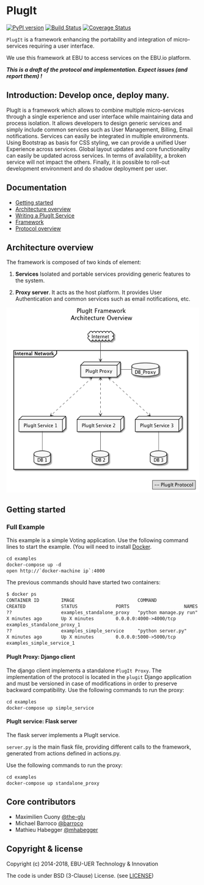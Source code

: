 PlugIt
=======
[![PyPI version](https://badge.fury.io/py/plugit.png)](https://badge.fury.io/py/plugit)
[![Build Status](https://travis-ci.org/ebu/PlugIt.svg?branch=master)](https://travis-ci.org/ebu/PlugIt)
[![Coverage Status](https://coveralls.io/repos/github/ebu/PlugIt/badge.svg?branch=master)](https://coveralls.io/github/ebu/PlugIt?branch=master)

`PlugIt` is a framework enhancing the portability and integration of micro-services requiring a user interface.

We use this framework at EBU to access services on the EBU.io platform. 

***This is a draft of the protocol and implementation. Expect issues (and report them) !***


## Introduction: Develop once, deploy many.
 
PlugIt is a framework which allows to combine multiple micro-services through a single experience and user interface while maintaining data and process isolation. 
It allows developers to design generic services and simply include common services such as User Management, Billing, Email notifications.
Services can easily be integrated in multiple environments. Using Bootstrap as basis for CSS styling, we can provide a unified User Experience across services. 
Global layout updates and core functionality can easily be updated across services.
In terms of availability, a broken service will not impact the others. 
Finally, it is possible to roll-out development environment and do shadow deployment per user.


## Documentation

* [Getting started](#getting-started)
* [Architecture overview](#architecture-overview)
* [Writing a PlugIt Service](./docs/new-plugit-service.md)
* [Framework](./docs/framework.md)
* [Protocol overview](./docs/protocol.md)


## Architecture overview

The framework is composed of two kinds of element:

1. **Services** Isolated and portable services providing generic features to the system.

2. **Proxy server**. It acts as the host platform. It provides User Authentication and common services such as email notifications, etc.


![architecture-overview](./docs/images/architecture_overview.png)

## Getting started

<!--
### New service

1. Install the plugit package:

  pip install plugit

2. Create a new service:

  #!/usr/bin/env python
  # -*- coding: utf-8 -*-
  
  import plugit
  import actions
  
  if __name__ == "__main__":
      plugit.load_actions(actions)
      plugit.app.run(host="0.0.0.0", debug=plugit.params.DEBUG, threaded=True)
-->

### Full Example

This example is a simple Voting application. Use the following command lines to start the example. 
(You will need to install [Docker](https://docs.docker.com/engine/installation/).

    cd examples
    docker-compose up -d
    open http://`docker-machine ip`:4000
    

The previous commands should have started two containers:
    
    $ docker ps
    CONTAINER ID        IMAGE                       COMMAND                  CREATED             STATUS              PORTS                    NAMES
    ??                  examples_standalone_proxy   "python manage.py run"   X minutes ago       Up X minutes        0.0.0.0:4000->4000/tcp   examples_standalone_proxy_1
    ??                  examples_simple_service     "python server.py"       X minutes ago       Up X minutes        0.0.0.0:5000->5000/tcp   examples_simple_service_1


#### PlugIt Proxy: Django client

The django client implements a standalone `PlugIt Proxy`. The implementation of the protocol is located in the `plugit` 
Django application and must be versioned in case of modifications in order to preserve backward compatibility. 
Use the following commands to run the proxy:

    cd examples 
    docker-compose up simple_service


#### PlugIt service: Flask server

The flask server implements a PlugIt service.

`server.py` is the main flask file, providing different calls to the framework, generated from actions defined in actions.py. 

Use the following commands to run the proxy:

    cd examples 
    docker-compose up standalone_proxy


## Core contributors

* Maximilien Cuony [@the-glu](https://github.com/the-glu)
* Michael Barroco [@barroco](https://github.com/barroco)
* Mathieu Habegger [@mhabegger](https://github.com/mhabegger)


## Copyright & license

Copyright (c) 2014-2018, EBU-UER Technology & Innovation

The code is under BSD (3-Clause) License. (see [LICENSE](./LICENSE))

